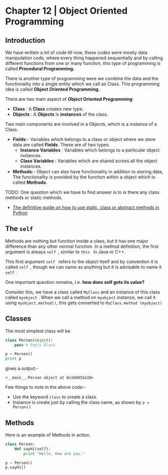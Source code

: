 # Chapter 12 | Object Oriented Programming #

## Introduction ##

We have written a lot of code till now, these codes were mostly data manipulation code, where every thing happened sequentially and by calling different functions from one or many function, this type of programming is called **Procedural Programming.**

There is another type of programming were we combine the data and the functionality into a single entity which we call as Class. This programming idea is called **Object Oriented Programming.**

There are two main aspect of **Object Oriented Programming**:

* **Class** : A **Class** creates new type.
* **Objects** : A **Objects** is **instances** of the class.

Two main components are involved in a Objects, which is a instance of a Class.

* **Fields**:- Variables which belongs to a class or object where we store data are called **Fields**. These are of two types.
    - **Instance Variables** : Variables which belongs to a particular object instances.
    - **Class Variables** : Variables which are shared across all the object instances.
* **Methods**:- Object can also have functionality in addition to storing data, The functionality is provided by the function within a object which is called **Methods.**

TODO: One question which we have to find answer is to is there any class methods or static methods.

* [The definitive guide on how to use static, class or abstract methods in Python ](https://julien.danjou.info/blog/2013/guide-python-static-class-abstract-methods)

## The `self` ##

Methods are nothing but function inside a class, but it has one major difference than any other normal function. In a method definition, the first argument is always `self `, similar to `this ` in Java or C++.

This first argument `self ` refers to the object itself and by convention it is called `self `, though we can name as anything but it is advisable to name it `self `.

One important question remains, i.e. **how does self gets its value?**

Consider this, we have a class called `MyClass` and an instance of this class called `myobject` . When we call a method on `myobject` instance, we call it using `myobject.method()`, this gets converted to `MyClass.method (myobject)`

## Classes ##
The most simplest class will be

````python
class Person(object):
    pass # Empty Block

p = Person()
print p
````

gives a output:-

````
<__main__.Person object at 0x10d455a10>
````

Few things to note in the above code:-

* Use the keyword `class` to create a class.
* Instance is create just by calling the class name, as shown by `p = Person()`

## Methods ##

Here is an example of Methods in action.

````python
class Person:
    def sayHi(self):
        print "Hello, How are you."

p = Person()
p.sayHi()
````



